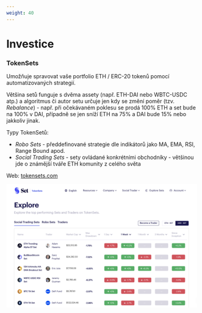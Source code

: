 ```yaml
---
weight: 40
---
```


# Investice

### TokenSets

Umožňuje spravovat vaše portfolio ETH / ERC-20 tokenů pomocí automatizovaných strategií.

Většina setů funguje s dvěma assety (např. ETH-DAI nebo WBTC-USDC atp.) a algoritmus či autor setu určuje jen kdy se změní poměr (tzv. *Rebalance*) - např. při očekávaném poklesu se prodá 100% ETH a set bude na 100% v DAI, případně se jen sníží ETH na 75% a DAI bude 15% nebo jakkoliv jinak.

Typy TokenSetů:
* *Robo Sets* - předdefinované strategie dle indikátorů jako MA, EMA, RSI, Range Bound apod.
* *Social Trading Sets* - sety ovládané konkrétními obchodníky - většinou jde o známější tváře ETH komunity z celého světa

Web: [tokensets.com](https://www.tokensets.com/)

<a href="https://www.tokensets.com/"><img src="/img/eth-defi/tokensets.png" width="500" /></a>
